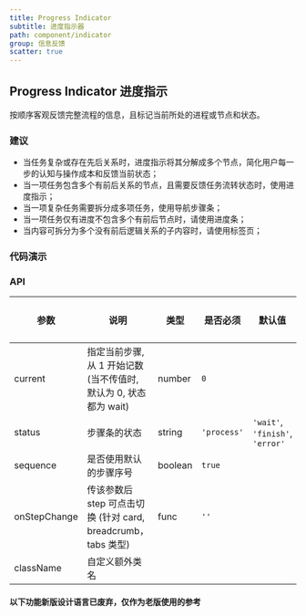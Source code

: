 ```yaml
---
title: Progress Indicator
subtitle: 进度指示器
path: component/indicator
group: 信息反馈
scatter: true
---
```


## Progress Indicator 进度指示

按顺序客观反馈完整流程的信息，且标记当前所处的进程或节点和状态。

### 建议

- 当任务复杂或存在先后关系时，进度指示将其分解成多个节点，简化用户每一步的认知与操作成本和反馈当前状态；
- 当一项任务包含多个有前后关系的节点，且需要反馈任务流转状态时，使用进度指示；
- 当一项复杂任务需要拆分成多项任务，使用导航步骤条；
- 当一项任务仅有进度不包含多个有前后节点时，请使用进度条；
- 当内容可拆分为多个没有前后逻辑关系的子内容时，请使用标签页；

### 代码演示

<!-- demo-slot-1 -->
<!-- demo-slot-2 -->
<!-- demo-slot-3 -->

### API

| 参数         | 说明                                                              | 类型    | 是否必须    | 默认值                          | 备选值 |
| ------------ | ----------------------------------------------------------------- | ------- | ----------- | ------------------------------- | ------ |
| current      | 指定当前步骤, 从 1 开始记数 (当不传值时, 默认为 0, 状态都为 wait) | number  | `0`         |                                 |
| status       | 步骤条的状态                                                      | string  | `'process'` | `'wait'`, `'finish'`, `'error'` |
| sequence     | 是否使用默认的步骤序号                                            | boolean | `true`      |                                 |
| onStepChange | 传该参数后 step 可点击切换 (针对 card, breadcrumb，tabs 类型)     | func    | `''`        |                                 |
| className    | 自定义额外类名                                                    |

#### 以下功能新版设计语言已废弃，仅作为老版使用的参考

<!-- demo-slot-4 -->
